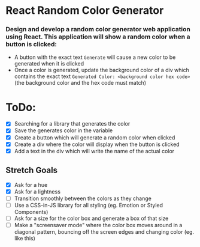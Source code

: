 # React Random Color Generator

### Design and develop a random color generator web application using React. This application will show a random color when a button is clicked:

- A button with the exact text `Generate` will cause a new color to be generated when it is clicked
- Once a color is generated, update the background color of a div which contains the exact text `Generated Color: <background color hex code>` (the background color and the hex code must match)

# ToDo:

- [x] Searching for a library that generates the color
- [x] Save the generates color in the variable
- [x] Create a button which will generate a random color when clicked
- [x] Create a div where the color will display when the button is clicked
- [x] Add a text in the div which will write the name of the actual color

## Stretch Goals

- [x] Ask for a hue
- [x] Ask for a lightness
- [ ] Transition smoothly between the colors as they change
- [ ] Use a CSS-in-JS library for all styling (eg. Emotion or Styled Components)
- [ ] Ask for a size for the color box and generate a box of that size
- [ ] Make a "screensaver mode" where the color box moves around in a diagonal pattern, bouncing off the screen edges and changing color (eg. like this)
